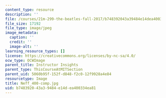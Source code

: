```yaml
---
content_type: resource
description: ''
file: /courses/21m-299-the-beatles-fall-2017/b748392043a39484e14dea400334ea81_Neff_400-comp.jpg
file_size: 17192
file_type: image/jpeg
image_metadata:
  caption: ''
  credit: ''
  image-alt: ''
learning_resource_types: []
license: https://creativecommons.org/licenses/by-nc-sa/4.0/
ocw_type: OCWImage
parent_title: Instructor Insights
parent_type: ThisCourseAtMITSection
parent_uid: 5060b95f-152f-d848-f2c0-12f9928a4e84
resourcetype: Image
title: Neff_400-comp.jpg
uid: b7483920-43a3-9484-e14d-ea400334ea81
---
```

